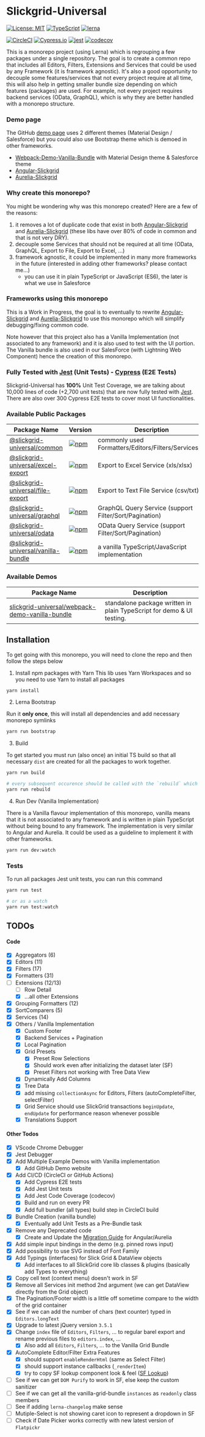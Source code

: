 # Slickgrid-Universal

[![License: MIT](https://img.shields.io/badge/License-MIT-yellow.svg)](https://opensource.org/licenses/MIT)
[![TypeScript](https://img.shields.io/badge/%3C%2F%3E-TypeScript-%230074c1.svg)](http://www.typescriptlang.org/)
[![lerna](https://img.shields.io/badge/maintained%20with-lerna-cc00ff.svg)](https://lerna.js.org/)

[![CircleCI](https://circleci.com/gh/ghiscoding/slickgrid-universal/tree/master.svg?style=shield)](https://circleci.com/gh/ghiscoding/workflows/slickgrid-universal/tree/master)
[![Cypress.io](https://img.shields.io/badge/tested%20with-Cypress-04C38E.svg)](https://www.cypress.io/)
[![jest](https://jestjs.io/img/jest-badge.svg)](https://github.com/facebook/jest)
[![codecov](https://codecov.io/gh/ghiscoding/slickgrid-universal/branch/master/graph/badge.svg)](https://codecov.io/gh/ghiscoding/slickgrid-universal)

This is a monorepo project (using Lerna) which is regrouping a few packages under a single repository.
The goal is to create a common repo that includes all Editors, Filters, Extensions and Services
that could be used by any Framework (it is framework agnostic).
It's also a good opportunity to decouple some features/services that not every project require at all time,
this will also help in getting smaller bundle size depending on which features (packages) are used. For example, not every project requires backend services (OData, GraphQL),
which is why they are better handled with a monorepo structure.

### Demo page
The GitHub [demo page](https://ghiscoding.github.io/slickgrid-universal) uses 2 different themes (Material Design / Salesforce) but you could also use Bootstrap theme which is demoed in other frameworks.
- [Webpack-Demo-Vanilla-Bundle](https://ghiscoding.github.io/slickgrid-universal) with Material Design theme & Salesforce theme
- [Angular-Slickgrid](https://ghiscoding.github.io/Angular-Slickgrid/)
- [Aurelia-Slickgrid](https://ghiscoding.github.io/aurelia-slickgrid/)

### Why create this monorepo?
You might be wondering why was this monorepo created? Here are a few of the reasons:
1. it removes a lot of duplicate code that exist in both
[Angular-Slickgrid](https://github.com/ghiscoding/Angular-Slickgrid) and [Aurelia-Slickgrid](https://github.com/ghiscoding/aurelia-slickgrid)
(these libs have over 80% of code in common and that is not very DRY).
2. decouple some Services that should not be required at all time (OData, GraphQL, Export to File, Export to Excel, ...)
3. framework agnostic, it could be implemented in many more frameworks in the future (interested in adding other frameworks? please contact me...)
   - you can use it in plain TypeScript or JavaScript (ES6), the later is what we use in Salesforce

### Frameworks using this monorepo
This is a Work in Progress, the goal is to eventually to rewrite [Angular-Slickgrid](https://github.com/ghiscoding/Angular-Slickgrid)
and [Aurelia-Slickgrid](https://github.com/ghiscoding/aurelia-slickgrid) to use this monorepo which will simplify debugging/fixing common code.

Note however that this project also has a Vanilla Implementation (not associated to any framework)
and it is also used to test with the UI portion. The Vanilla bundle is also used in our SalesForce (with Lightning Web Component) hence the creation of this monorepo.

### Fully Tested with [Jest](https://jestjs.io/) (Unit Tests) - [Cypress](https://www.cypress.io/) (E2E Tests)
Slickgrid-Universal has **100%** Unit Test Coverage, we are talking about 10,000 lines of code (+2,700 unit tests) that are now fully tested with [Jest](https://jestjs.io/). There are also over 300 Cypress E2E tests to cover most UI functionalities.

### Available Public Packages

| Package Name | Version | Description |
| --------| ----------- | ------------- |
| [@slickgrid-universal/common](https://github.com/ghiscoding/slickgrid-universal/tree/master/packages/common) | [![npm](https://img.shields.io/npm/v/@slickgrid-universal/common.svg?color=forest)](https://www.npmjs.com/package/@slickgrid-universal/common) | commonly used Formatters/Editors/Filters/Services/... |
| [@slickgrid-universal/excel-export](https://github.com/ghiscoding/slickgrid-universal/tree/master/packages/excel-export) | [![npm](https://img.shields.io/npm/v/@slickgrid-universal/excel-export.svg?color=forest)](https://www.npmjs.com/package/@slickgrid-universal/excel-export) | Export to Excel Service (xls/xlsx) |
| [@slickgrid-universal/file-export](https://github.com/ghiscoding/slickgrid-universal/tree/master/packages/file-export) | [![npm](https://img.shields.io/npm/v/@slickgrid-universal/file-export.svg?color=forest)](https://www.npmjs.com/package/@slickgrid-universal/file-export) | Export to Text File Service (csv/txt) |
| [@slickgrid-universal/graphql](https://github.com/ghiscoding/slickgrid-universal/tree/master/packages/graphql) | [![npm](https://img.shields.io/npm/v/@slickgrid-universal/graphql.svg?color=forest)](https://www.npmjs.com/package/@slickgrid-universal/graphql) | GraphQL Query Service (support Filter/Sort/Pagination) |
| [@slickgrid-universal/odata](https://github.com/ghiscoding/slickgrid-universal/tree/master/packages/odata) | [![npm](https://img.shields.io/npm/v/@slickgrid-universal/odata.svg?color=forest)](https://www.npmjs.com/package/@slickgrid-universal/odata) | OData Query Service (support Filter/Sort/Pagination) |
| [@slickgrid-universal/vanilla-bundle](https://github.com/ghiscoding/slickgrid-universal/tree/master/packages/vanilla-bundle) | [![npm](https://img.shields.io/npm/v/@slickgrid-universal/vanilla-bundle.svg?color=forest)](https://www.npmjs.com/package/@slickgrid-universal/vanilla-bundle) | a vanilla TypeScript/JavaScript implementation |

### Available Demos

| Package Name | Description |
| --------| ----------- |
| [slickgrid-universal/webpack-demo-vanilla-bundle](https://github.com/ghiscoding/slickgrid-universal/tree/master/examples/webpack-demo-vanilla-bundle) | standalone package written in plain TypeScript for demo & UI testing. |


## Installation
To get going with this monorepo, you will need to clone the repo and then follow the steps below

1. Install npm packages with Yarn
This lib uses Yarn Workspaces and so you need to use Yarn to install all packages
```bash
yarn install
```

2. Lerna Bootstrap

Run it **only once**, this will install all dependencies and add necessary monorepo symlinks
```bash
yarn run bootstrap
```

3. Build

To get started you must run (also once) an initial TS build so that all necessary `dist` are created for all the packages to work together.
```bash
yarn run build

# every subsequent occurence should be called with the `rebuild` which will empty every `dist` folders
yarn run rebuild
```

4. Run Dev (Vanilla Implementation)

There is a Vanilla flavour implementation of this monorepo, vanilla means that it is not associated to any framework
and is written in plain TypeScript without being bound to any framework. The implementation is very similar to Angular and Aurelia.
It could be used as a guideline to implement it with other frameworks.

```bash
yarn run dev:watch
```

### Tests
To run all packages Jest unit tests, you can run this command
```bash
yarn run test

# or as a watch
yarn run test:watch
```

## TODOs
#### Code
- [x] Aggregators (6)
- [x] Editors (11)
- [x] Filters (17)
- [x] Formatters (31)
- [ ] Extensions (12/13)
  - [ ] Row Detail
  - [x] ...all other Extensions
- [x] Grouping Formatters (12)
- [x] SortComparers (5)
- [x] Services (14)
- [x] Others / Vanilla Implementation
  - [x] Custom Footer
  - [x] Backend Services + Pagination
  - [x] Local Pagination
  - [x] Grid Presets
    - [x] Preset Row Selections
    - [x] Should work even after initializing the dataset later (SF)
    - [x] Preset Filters not working with Tree Data View
  - [x] Dynamically Add Columns
  - [x] Tree Data
  - [x] add missing `collectionAsync` for Editors, Filters (autoCompleteFilter, selectFilter)
  - [x] Grid Service should use SlickGrid transactions `beginUpdate`, `endUpdate` for performance reason whenever possible
  - [x] Translations Support

#### Other Todos
- [x] VScode Chrome Debugger
- [x] Jest Debugger
- [x] Add Multiple Example Demos with Vanilla implementation
  - [x] Add GitHub Demo website
- [x] Add CI/CD (CircleCI or GitHub Actions)
  - [x] Add Cypress E2E tests
  - [x] Add Jest Unit tests
  - [x] Add Jest Code Coverage (codecov)
  - [x] Build and run on every PR
  - [x] Add full bundler (all types) build step in CircleCI build
- [x] Bundle Creation (vanilla bundle)
  - [x] Eventually add Unit Tests as a Pre-Bundle task
- [x] Remove any Deprecated code
  - [x] Create and Update the [Migration Guide](https://github.com/ghiscoding/slickgrid-universal/wiki/Migration-for-Angular-Aurelia-Slickgrid) for Angular/Aurelia
- [x] Add simple input bindings in the demo (e.g. pinned rows input)
- [x] Add possibility to use SVG instead of Font Family
- [x] Add Typings (interfaces) for Slick Grid & DataView objects
  - [x] Add interfaces to all SlickGrid core lib classes & plugins (basically add Types to everything)
- [x] Copy cell text (context menu) doesn't work in SF
- [x] Remove all Services init method 2nd argument (we can get DataView directly from the Grid object)
- [x] The Pagination/Footer width is a little off sometime compare to the width of the grid container
- [x] See if we can add the number of chars (text counter) typed in `Editors.longText`
- [x] Upgrade to latest jQuery version `3.5.1`
- [x] Change `index` file of `Editors`, `Filters`, ... to regular barel export and rename previous files to `editors.index`, ...
  - [x] Also add all  `Editors`, `Filters`, ... to the Vanilla Grid Bundle
- [x] AutoComplete Editor/Filter Extra Features
  - [x] should support `enableRenderHtml` (same as Select Filter)
  - [x] should support instance callbacks (`_renderItem`)
  - [x] try to copy SF lookup component look & feel ([SF Lookup](https://www.lightningdesignsystem.com/components/lookups/#site-main-content))
- [ ] See if we can get `DOM Purify` to work in SF, else keep the custom sanitizer
- [ ] See if we can get all the vanilla-grid-bundle `instances` as `readonly` class members
- [ ] See if adding `lerna-changelog` make sense
- [ ] Mutiple-Select is not showing caret icon to represent a dropdown in SF 
- [ ] Check if Date Picker works correctly with new latest version of `Flatpickr`
